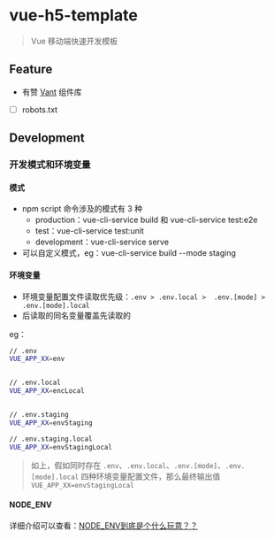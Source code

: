 # vue-h5-template

> Vue 移动端快速开发模板

## Feature

- 有赞 [Vant](https://youzan.github.io/vant/#/zh-CN/) 组件库
- [ ] robots.txt


## Development

### 开发模式和环境变量

#### 模式

- npm script 命令涉及的模式有 3 种
	- production：vue-cli-service build 和 vue-cli-service test:e2e
	- test：vue-cli-service test:unit
	- development：vue-cli-service serve
- 可以自定义模式，eg：vue-cli-service build --mode staging

#### 环境变量

- 环境变量配置文件读取优先级：`.env > .env.local >  .env.[mode] > .env.[mode].local`
- 后读取的同名变量覆盖先读取的

eg：

```bash
// .env
VUE_APP_XX=env


// .env.local
VUE_APP_XX=encLocal


// .env.staging
VUE_APP_XX=envStaging

// .env.staging.local
VUE_APP_XX=envStagingLocal

```

> 如上，假如同时存在 `.env`、`.env.local`、`.env.[mode]`、`.env.[mode].local` 四种环境变量配置文件，那么最终输出值`VUE_APP_XX=envStagingLocal`


#### NODE_ENV

详细介绍可以查看：[NODE_ENV到底是个什么玩意？？](https://www.jianshu.com/p/83e8909fc1cd)


